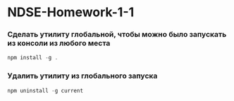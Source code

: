 # NDSE-Homework-1-1

### Сделать утилиту глобальной, чтобы можно было запускать из консоли из любого места

```javascript
npm install -g .
```

### Удалить утилиту из глобального запуска

```javascript
npm uninstall -g current
```
